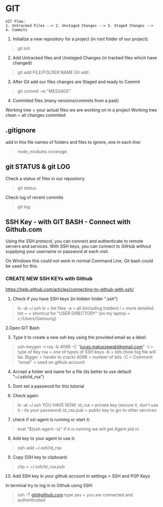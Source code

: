 # GIT

    GIT Flow:
    1. Untracked Files --> 2. Unstaged Changes --> 3. Staged Changes --> 4. Commits

1. Initialize a new repository for a project (in root folder of our project):
> git init

2. Add Untracked files and Unstaged Changes (in tracked files which have changed)
> git add FILE/FOLDER NAME
> Git add .

3. After Git add our files changes are Staged and ready to Commit
> git commit -m "MESSAGE"

4. Commited files (many versions/commits from a past)


Working tree = your actual files we are working on in a project
Working tree clean = all changes commited

## .gitignore
add in this file names of folders and files to ignore, one in each line:
> node_modules
> coverage

## git STATUS & git LOG
Check a status of files in our repository:
> git status

Check log of recent commits
> git log

## SSH Key - with GIT BASH - Connect with Github.com
Using the SSH protocol, you can connect and authenticate to remote servers and services. With SSH keys, you can connect to GitHub without supplying your username or password at each visit.

On Windows this could not work in normal Command Line. Git bash could be used for this.

### CREATE NEW SSH KEYs with Github
https://help.github.com/articles/connecting-to-github-with-ssh/

1. Check if you have SSH keys (in hidden folder ".ssh")
> ls -al ~/.ssh
ls = list files
-a = all (including hidden)
l = more detailed list
~ = shortcut for "USER DIRECTORY" (on my laptop = c:/Users/Samsung)

2.Open GIT Bash

3. Type it to create a new ssh key using the provided email as a label:
> ssh-keygen -t rsa -b 4096 -C "lucas.matuszewski@gmail.com"
-t = type of Key
rsa = one of types of SSH keys
-b = bits (how big file will be. Bigger = harder to crack)
4096 = number of bits
-C = Comment
"email" = used on github account

4. Accept a folder and name for a file (its better to use default "~/.ssh/id_rsa")

5. Dont set a password for this tutorial

6. Check again:
> ls -al ~/.ssh
YOU HAVE NOW:
id_rsa = private key (secure it, don't use it - its your password)
id_rsa.pub = public key to giv to other services


7. check if ssl-agent is running or start it:
> eval "$(ssh-agent -s)"
if it is running we will get Agent pid nr.

8. Add key to your agent to use it:
> ssh-add ~/.ssh/id_rsa

9. Copy SSH key to clipboard:
> clip < ~/.ssh/id_rsa.pub

10. Add SSH key in your github account in settings > SSH and PGP Keys

In terminal try to log in to Github using SSH:
> ssh -T git@github.com
type yes = you are connected and authenticated